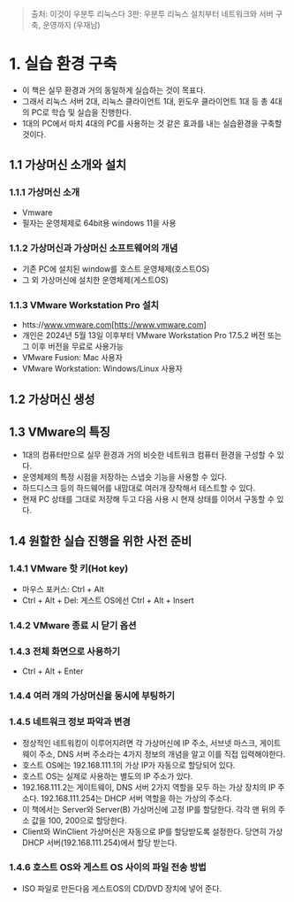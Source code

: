 > 출처: 이것이 우분투 리눅스다 3판: 우분투 리눅스 설치부터 네트워크와 서버 구축, 운영까지 (우재남) 

# 1. 실습 환경 구축
- 이 책은 실무 환경과 거의 동일하게 실습하는 것이 목표다. 
- 그래서 리눅스 서버 2대, 리눅스 클라이언트 1대, 윈도우 클라이언트 1대 등 총 4대의 PC로 학습 및 실습을 진행한다. 
- 1대의 PC에서 마치 4대의 PC를 사용하는 것 같은 효과를 내는 실습환경을 구축할 것이다.

## 1.1 가상머신 소개와 설치
### 1.1.1 가상머신 소개
- Vmware
- 필자는 운영체제로 64bit용 windows 11을 사용

### 1.1.2 가상머신과 가상머신 소프트웨어의 개념
- 기존 PC에 설치된 window를 호스트 운영체제(호스트OS)
- 그 외 가상머신에 설치한 운영체제(게스트OS)

### 1.1.3 VMware Workstation Pro 설치
- htts://www.vmware.com[htts://www.vmware.com]
- 개인은 2024년 5월 13일 이후부터 VMware Workstation Pro 17.5.2 버전 또는 그 이후 버전을 무료로 사용가능
- VMware Fusion: Mac 사용자
- VMware Workstation: Windows/Linux 사용자

## 1.2 가상머신 생성
## 1.3 VMware의 특징
- 1대의 컴퓨터만으로 실무 환경과 거의 비슷한 네트워크 컴퓨터 환경을 구성할 수 있다.
- 운영체제의 특정 시점을 저장하는 스냅숏 기능을 사용할 수 있다.
- 하드디스크 등의 하드웨어를 내맘대로 여러개 장착해서 테스트할 수 있다.
- 현재 PC 상태를 그대로 저장해 두고 다음 사용 시 현재 상태를 이어서 구동할 수 있다.

## 1.4 원할한 실습 진행을 위한 사전 준비
### 1.4.1 VMware 핫 키(Hot key)
- 마우스 포커스: Ctrl + Alt
- Ctrl + Alt + Del: 게스트 OS에선 Ctrl + Alt + Insert

### 1.4.2 VMware 종료 시 닫기 옵션
### 1.4.3 전체 화면으로 사용하기
- Ctrl + Alt + Enter
### 1.4.4 여러 개의 가상머신을 동시에 부팅하기
### 1.4.5 네트워크 정보 파악과 변경
- 정상적인 네트워킹이 이루어지려면 각 가상머신에 IP 주소, 서브넷 마스크, 게이트웨이 주소, DNS 서버 주소라는 4가지 정보의
개념을 알고 이를 직접 입력해야한다.
- 호스트 OS에는 192.168.111.1의 가상 IP가 자동으로 할당되어 있다.
- 호스트 OS는 실제로 사용하는 별도의 IP 주소가 있다.
- 192.168.111.2는 게이트웨이, DNS 서버 2가지 역할을 모두 하는 가상 장치의 IP 주소다.
192.168.111.254는 DHCP 서버 역할을 하는 가상의 주소다.
- 이 책에서는 Server와 Server(B) 가상머신에 고정 IP를 할당한다. 각각 맨 뒤의 주소 값을 100, 200으로 할당한다.
- Client와 WinClient 가상머신은 자동으로 IP를 할당받도록 설정한다. 당연히 가상 DHCP 서버(192.168.111.254)에서 할당 받는다.

### 1.4.6 호스트 OS와 게스트 OS 사이의 파일 전송 방법
- ISO 파일로 만든다음 게스트OS의 CD/DVD 장치에 넣어 준다.

